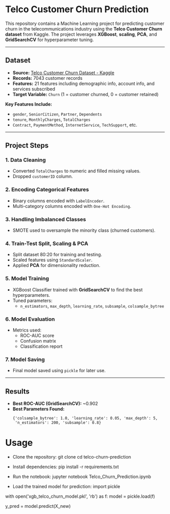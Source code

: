 # Telco Customer Churn Prediction

This repository contains a Machine Learning project for predicting customer churn in the telecommunications industry using the **Telco Customer Churn dataset** from Kaggle. The project leverages **XGBoost**, **scaling**, **PCA**, and **GridSearchCV** for hyperparameter tuning.

---

## Dataset

- **Source:** [Telco Customer Churn Dataset - Kaggle](https://www.kaggle.com/blastchar/telco-customer-churn)  
- **Records:** 7043 customer records  
- **Features:** 21 features including demographic info, account info, and services subscribed  
- **Target Variable:** `Churn` (1 = customer churned, 0 = customer retained)  

**Key Features Include:**  
- `gender`, `SeniorCitizen`, `Partner`, `Dependents`  
- `tenure`, `MonthlyCharges`, `TotalCharges`  
- `Contract`, `PaymentMethod`, `InternetService`, `TechSupport`, etc.

---

## Project Steps

### 1. Data Cleaning
- Converted `TotalCharges` to numeric and filled missing values.  
- Dropped `customerID` column.

### 2. Encoding Categorical Features
- Binary columns encoded with `LabelEncoder`.  
- Multi-category columns encoded with `One-Hot Encoding`.

### 3. Handling Imbalanced Classes
- SMOTE used to oversample the minority class (churned customers).

### 4. Train-Test Split, Scaling & PCA
- Split dataset 80:20 for training and testing.  
- Scaled features using `StandardScaler`.  
- Applied **PCA** for dimensionality reduction.

### 5. Model Training
- XGBoost Classifier trained with **GridSearchCV** to find the best hyperparameters.  
- Tuned parameters:  
  - `n_estimators`, `max_depth`, `learning_rate`, `subsample`, `colsample_bytree`

### 6. Model Evaluation
- Metrics used:  
  - ROC-AUC score  
  - Confusion matrix  
  - Classification report

### 7. Model Saving
- Final model saved using `pickle` for later use.

---

## Results

- **Best ROC-AUC (GridSearchCV):** ~0.902  
- **Best Parameters Found:**  
  ```text
  {'colsample_bytree': 1.0, 'learning_rate': 0.05, 'max_depth': 5,
   'n_estimators': 200, 'subsample': 0.8}

# Usage
- Clone the repository:
git clone <your-repo-url>
cd telco-churn-prediction

- Install dependencies:
pip install -r requirements.txt

- Run the notebook:
jupyter notebook Telco_Churn_Prediction.ipynb

- Load the trained model for prediction:
import pickle

with open('xgb_telco_churn_model.pkl', 'rb') as f:
    model = pickle.load(f)

y_pred = model.predict(X_new)

